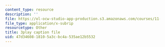 ```yaml
---
content_type: resource
description: ''
file: https://ol-ocw-studio-app-production.s3.amazonaws.com/courses/11-384-malaysia-sustainable-cities-practicum-spring-2018/47d3460818105a3cbc4a535ae12b5532_KFajwRMlo0s.vtt
file_type: application/x-subrip
resourcetype: Other
title: 3play caption file
uid: 47d34608-1810-5a3c-bc4a-535ae12b5532
---
```


